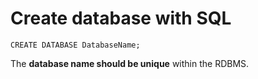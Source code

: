 # Create database with SQL

```text
CREATE DATABASE DatabaseName;
```

The **database name should be unique** within the RDBMS.

